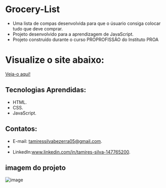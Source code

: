 # Grocery-List

- Uma lista de compas desenvolvida para que o úsuario consiga colocar tudo que deve comprar.
- Projeto desenvolvido para a aprendizagem de JavaScript.
- Projeto construído durante o curso PROPROFISSÃO do Instituto PROA

# Visualize o site abaixo:

[Veja-o aqui!](https://grocery-list-orpin.vercel.app/)


## Tecnologias Aprendidas:

- HTML.
- CSS.
- JavaScript.

## Contatos:

- E-mail: [tamiressilvabezerra05@gmail.com](mailto:tamiressilvabezerra05@gmail.com).
- 
- LinkedIn:www.linkedin.com/in/tamires-silva-147765200.

## imagem do projeto

![image](https://github.com/tamiressil/Grocery-List/assets/163886976/09029201-e0a2-4ee9-b097-7cfaa3374f5f)
